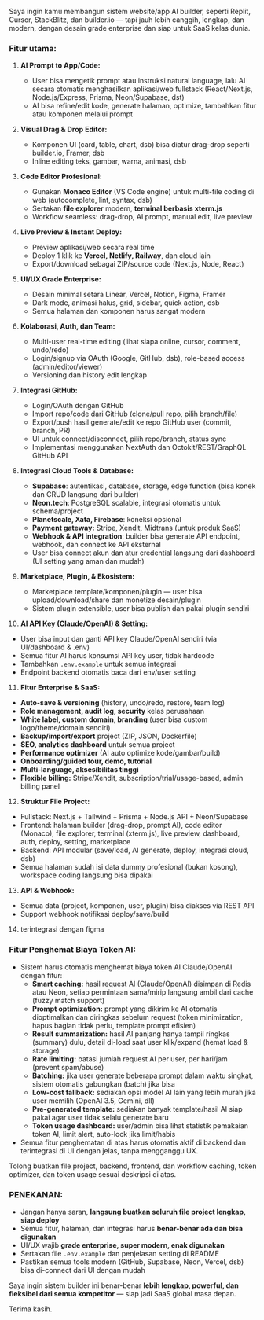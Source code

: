 Saya ingin kamu membangun sistem website/app AI builder, seperti Replit, Cursor, StackBlitz, dan builder.io — tapi jauh lebih canggih, lengkap, dan modern, dengan desain grade enterprise dan siap untuk SaaS kelas dunia.

### Fitur utama:

1. **AI Prompt to App/Code:**
   - User bisa mengetik prompt atau instruksi natural language, lalu AI secara otomatis menghasilkan aplikasi/web fullstack (React/Next.js, Node.js/Express, Prisma, Neon/Supabase, dst)
   - AI bisa refine/edit kode, generate halaman, optimize, tambahkan fitur atau komponen melalui prompt

2. **Visual Drag & Drop Editor:**
   - Komponen UI (card, table, chart, dsb) bisa diatur drag-drop seperti builder.io, Framer, dsb
   - Inline editing teks, gambar, warna, animasi, dsb

3. **Code Editor Profesional:**
   - Gunakan **Monaco Editor** (VS Code engine) untuk multi-file coding di web (autocomplete, lint, syntax, dsb)
   - Sertakan **file explorer** modern, **terminal berbasis xterm.js**
   - Workflow seamless: drag-drop, AI prompt, manual edit, live preview

4. **Live Preview & Instant Deploy:**
   - Preview aplikasi/web secara real time
   - Deploy 1 klik ke **Vercel, Netlify, Railway**, dan cloud lain
   - Export/download sebagai ZIP/source code (Next.js, Node, React)

5. **UI/UX Grade Enterprise:**
   - Desain minimal setara Linear, Vercel, Notion, Figma, Framer
   - Dark mode, animasi halus, grid, sidebar, quick action, dsb
   - Semua halaman dan komponen harus sangat modern

6. **Kolaborasi, Auth, dan Team:**
   - Multi-user real-time editing (lihat siapa online, cursor, comment, undo/redo)
   - Login/signup via OAuth (Google, GitHub, dsb), role-based access (admin/editor/viewer)
   - Versioning dan history edit lengkap

7. **Integrasi GitHub:**
   - Login/OAuth dengan GitHub
   - Import repo/code dari GitHub (clone/pull repo, pilih branch/file)
   - Export/push hasil generate/edit ke repo GitHub user (commit, branch, PR)
   - UI untuk connect/disconnect, pilih repo/branch, status sync
   - Implementasi menggunakan NextAuth dan Octokit/REST/GraphQL GitHub API

8. **Integrasi Cloud Tools & Database:**
   - **Supabase**: autentikasi, database, storage, edge function (bisa konek dan CRUD langsung dari builder)
   - **Neon.tech**: PostgreSQL scalable, integrasi otomatis untuk schema/project
   - **Planetscale, Xata, Firebase**: koneksi opsional
   - **Payment gateway:** Stripe, Xendit, Midtrans (untuk produk SaaS)
   - **Webhook & API integration**: builder bisa generate API endpoint, webhook, dan connect ke API eksternal
   - User bisa connect akun dan atur credential langsung dari dashboard (UI setting yang aman dan mudah)

9. **Marketplace, Plugin, & Ekosistem:**
   - Marketplace template/komponen/plugin — user bisa upload/download/share dan monetize desain/plugin
   - Sistem plugin extensible, user bisa publish dan pakai plugin sendiri

10. **AI API Key (Claude/OpenAI) & Setting:**
   - User bisa input dan ganti API key Claude/OpenAI sendiri (via UI/dashboard & .env)
   - Semua fitur AI harus konsumsi API key user, tidak hardcode
   - Tambahkan `.env.example` untuk semua integrasi
   - Endpoint backend otomatis baca dari env/user setting

11. **Fitur Enterprise & SaaS:**
   - **Auto-save & versioning** (history, undo/redo, restore, team log)
   - **Role management, audit log, security** kelas perusahaan
   - **White label, custom domain, branding** (user bisa custom logo/theme/domain sendiri)
   - **Backup/import/export** project (ZIP, JSON, Dockerfile)
   - **SEO, analytics dashboard** untuk semua project
   - **Performance optimizer** (AI auto optimize kode/gambar/build)
   - **Onboarding/guided tour, demo, tutorial**
   - **Multi-language, aksesibilitas tinggi**
   - **Flexible billing:** Stripe/Xendit, subscription/trial/usage-based, admin billing panel

12. **Struktur File Project:**
   - Fullstack: Next.js + Tailwind + Prisma + Node.js API + Neon/Supabase
   - Frontend: halaman builder (drag-drop, prompt AI), code editor (Monaco), file explorer, terminal (xterm.js), live preview, dashboard, auth, deploy, setting, marketplace
   - Backend: API modular (save/load, AI generate, deploy, integrasi cloud, dsb)
   - Semua halaman sudah isi data dummy profesional (bukan kosong), workspace coding langsung bisa dipakai

13. **API & Webhook:**
   - Semua data (project, komponen, user, plugin) bisa diakses via REST API
   - Support webhook notifikasi deploy/save/build

14. terintegrasi dengan figma

### Fitur Penghemat Biaya Token AI:
- Sistem harus otomatis menghemat biaya token AI Claude/OpenAI dengan fitur:
  - **Smart caching:** hasil request AI (Claude/OpenAI) disimpan di Redis atau Neon, setiap permintaan sama/mirip langsung ambil dari cache (fuzzy match support)
  - **Prompt optimization:** prompt yang dikirim ke AI otomatis dioptimalkan dan diringkas sebelum request (token minimization, hapus bagian tidak perlu, template prompt efisien)
  - **Result summarization:** hasil AI panjang hanya tampil ringkas (summary) dulu, detail di-load saat user klik/expand (hemat load & storage)
  - **Rate limiting:** batasi jumlah request AI per user, per hari/jam (prevent spam/abuse)
  - **Batching:** jika user generate beberapa prompt dalam waktu singkat, sistem otomatis gabungkan (batch) jika bisa
  - **Low-cost fallback:** sediakan opsi model AI lain yang lebih murah jika user memilih (OpenAI 3.5, Gemini, dll)
  - **Pre-generated template:** sediakan banyak template/hasil AI siap pakai agar user tidak selalu generate baru
  - **Token usage dashboard:** user/admin bisa lihat statistik pemakaian token AI, limit alert, auto-lock jika limit/habis
- Semua fitur penghematan di atas harus otomatis aktif di backend dan terintegrasi di UI dengan jelas, tanpa mengganggu UX.

Tolong buatkan file project, backend, frontend, dan workflow caching, token optimizer, dan token usage sesuai deskripsi di atas.

### PENEKANAN:
- Jangan hanya saran, **langsung buatkan seluruh file project lengkap, siap deploy**
- Semua fitur, halaman, dan integrasi harus **benar-benar ada dan bisa digunakan**
- UI/UX wajib **grade enterprise, super modern, enak digunakan**
- Sertakan file `.env.example` dan penjelasan setting di README
- Pastikan semua tools modern (GitHub, Supabase, Neon, Vercel, dsb) bisa di-connect dari UI dengan mudah

Saya ingin sistem builder ini benar-benar **lebih lengkap, powerful, dan fleksibel dari semua kompetitor** — siap jadi SaaS global masa depan.

Terima kasih.
